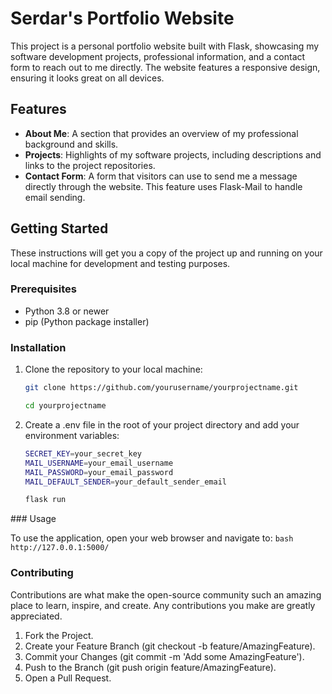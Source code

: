 # Serdar's Portfolio Website

This project is a personal portfolio website built with Flask, showcasing my software development projects, professional information, and a contact form to reach out to me directly. The website features a responsive design, ensuring it looks great on all devices.

## Features

- **About Me**: A section that provides an overview of my professional background and skills.
- **Projects**: Highlights of my software projects, including descriptions and links to the project repositories.
- **Contact Form**: A form that visitors can use to send me a message directly through the website. This feature uses Flask-Mail to handle email sending.

## Getting Started

These instructions will get you a copy of the project up and running on your local machine for development and testing purposes.

### Prerequisites

- Python 3.8 or newer
- pip (Python package installer)

### Installation

1. Clone the repository to your local machine:
   ```bash
   git clone https://github.com/yourusername/yourprojectname.git

   cd yourprojectname
   ```

2. Create a .env file in the root of your project directory and add your environment variables:
    ```bash
    SECRET_KEY=your_secret_key
    MAIL_USERNAME=your_email_username
    MAIL_PASSWORD=your_email_password
    MAIL_DEFAULT_SENDER=your_default_sender_email 

    flask run  
    ```

### Usage

To use the application, open your web browser and navigate to:
    ```bash
http://127.0.0.1:5000/
    ```

### Contributing

Contributions are what make the open-source community such an amazing place to learn, inspire, and create. Any contributions you make are greatly appreciated.

1. Fork the Project.
2. Create your Feature Branch (git checkout -b feature/AmazingFeature).
3. Commit your Changes (git commit -m 'Add some AmazingFeature').
4. Push to the Branch (git push origin feature/AmazingFeature).
5. Open a Pull Request.




